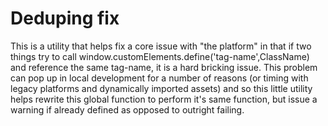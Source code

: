 # Deduping fix

This is a utility that helps fix a core issue with "the platform" in that if two things try to call window.customElements.define('tag-name',ClassName) and reference the same tag-name, it is a hard bricking issue. This problem can pop up in local development for a number of reasons (or timing with legacy platforms and dynamically imported assets) and so this little utility helps rewrite this global function to perform it's same function, but issue a warning if already defined as opposed to outright failing.